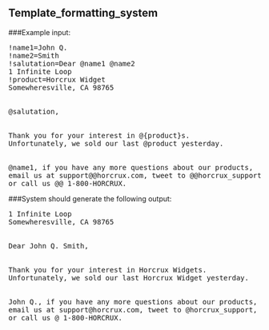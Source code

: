## Template_formatting_system

###Example input:

<pre>
!name1=John Q.
!name2=Smith
!salutation=Dear @name1 @name2
1 Infinite Loop
!product=Horcrux Widget
Somewheresville, CA 98765


@salutation,


Thank you for your interest in @{product}s.
Unfortunately, we sold our last @product yesterday.


@name1, if you have any more questions about our products,
email us at support@@horcrux.com, tweet to @@horcrux_support,
or call us @@ 1-800-HORCRUX.
</pre>

###System should generate the following output:
<pre>
1 Infinite Loop
Somewheresville, CA 98765


Dear John Q. Smith,


Thank you for your interest in Horcrux Widgets.
Unfortunately, we sold our last Horcrux Widget yesterday.


John Q., if you have any more questions about our products,
email us at support@horcrux.com, tweet to @horcrux_support,
or call us @ 1-800-HORCRUX.
</pre>
